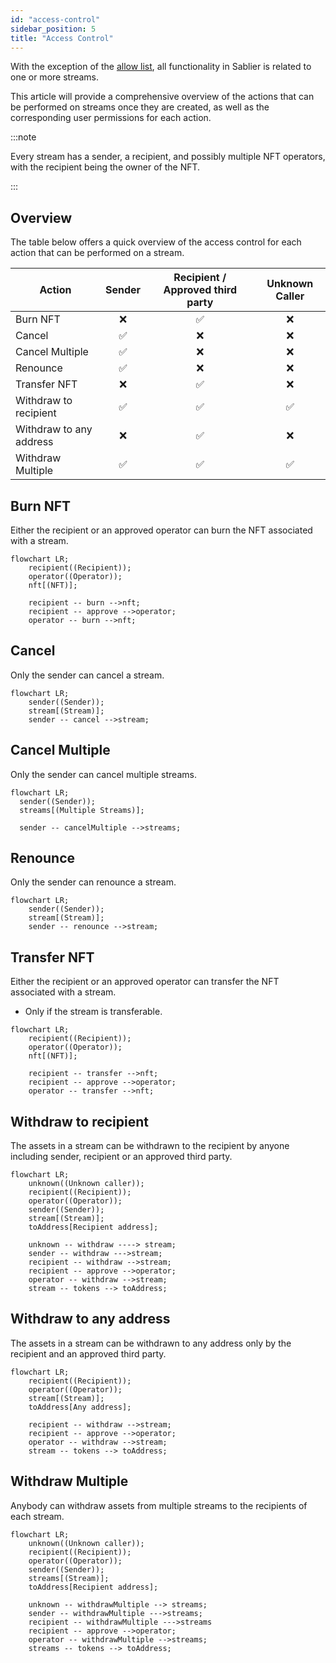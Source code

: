 ```yaml
---
id: "access-control"
sidebar_position: 5
title: "Access Control"
---
```


With the exception of the [allow list](/contracts/v2/reference/core/abstracts/abstract.SablierV2Lockup#allowtohook), all
functionality in Sablier is related to one or more streams.

This article will provide a comprehensive overview of the actions that can be performed on streams once they are
created, as well as the corresponding user permissions for each action.

:::note

Every stream has a sender, a recipient, and possibly multiple NFT operators, with the recipient being the owner of the
NFT.

:::

## Overview

The table below offers a quick overview of the access control for each action that can be performed on a stream.

| Action                  | Sender | Recipient / Approved third party | Unknown Caller |
| ----------------------- | :----: | :------------------------------: | :------------: |
| Burn NFT                |   ❌   |                ✅                |       ❌       |
| Cancel                  |   ✅   |                ❌                |       ❌       |
| Cancel Multiple         |   ✅   |                ❌                |       ❌       |
| Renounce                |   ✅   |                ❌                |       ❌       |
| Transfer NFT            |   ❌   |                ✅                |       ❌       |
| Withdraw to recipient   |   ✅   |                ✅                |       ✅       |
| Withdraw to any address |   ❌   |                ✅                |       ❌       |
| Withdraw Multiple       |   ✅   |                ✅                |       ✅       |

## Burn NFT

Either the recipient or an approved operator can burn the NFT associated with a stream.

```mermaid
flowchart LR;
    recipient((Recipient));
    operator((Operator));
    nft[(NFT)];

    recipient -- burn -->nft;
    recipient -- approve -->operator;
    operator -- burn -->nft;
```

## Cancel

Only the sender can cancel a stream.

```mermaid
flowchart LR;
    sender((Sender));
    stream[(Stream)];
    sender -- cancel -->stream;
```

## Cancel Multiple

Only the sender can cancel multiple streams.

```mermaid
flowchart LR;
  sender((Sender));
  streams[(Multiple Streams)];

  sender -- cancelMultiple -->streams;
```

## Renounce

Only the sender can renounce a stream.

```mermaid
flowchart LR;
    sender((Sender));
    stream[(Stream)];
    sender -- renounce -->stream;
```

## Transfer NFT

Either the recipient or an approved operator can transfer the NFT associated with a stream.

- Only if the stream is transferable.

```mermaid
flowchart LR;
    recipient((Recipient));
    operator((Operator));
    nft[(NFT)];

    recipient -- transfer -->nft;
    recipient -- approve -->operator;
    operator -- transfer -->nft;
```

## Withdraw to recipient

The assets in a stream can be withdrawn to the recipient by anyone including sender, recipient or an approved third
party.

```mermaid
flowchart LR;
    unknown((Unknown caller));
    recipient((Recipient));
    operator((Operator));
    sender((Sender));
    stream[(Stream)];
    toAddress[Recipient address];

    unknown -- withdraw ----> stream;
    sender -- withdraw --->stream;
    recipient -- withdraw -->stream;
    recipient -- approve -->operator;
    operator -- withdraw -->stream;
    stream -- tokens --> toAddress;
```

## Withdraw to any address

The assets in a stream can be withdrawn to any address only by the recipient and an approved third party.

```mermaid
flowchart LR;
    recipient((Recipient));
    operator((Operator));
    stream[(Stream)];
    toAddress[Any address];

    recipient -- withdraw -->stream;
    recipient -- approve -->operator;
    operator -- withdraw -->stream;
    stream -- tokens --> toAddress;
```

## Withdraw Multiple

Anybody can withdraw assets from multiple streams to the recipients of each stream.

```mermaid
flowchart LR;
    unknown((Unknown caller));
    recipient((Recipient));
    operator((Operator));
    sender((Sender));
    streams[(Stream)];
    toAddress[Recipient address];

    unknown -- withdrawMultiple --> streams;
    sender -- withdrawMultiple --->streams;
    recipient -- withdrawMultiple --->streams
    recipient -- approve -->operator;
    operator -- withdrawMultiple -->streams;
    streams -- tokens --> toAddress;
```
